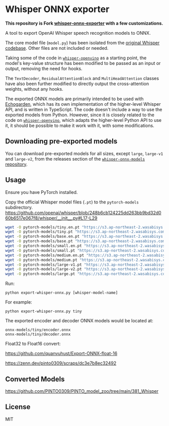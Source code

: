 # Whisper ONNX exporter
**This repository is Fork [whisper-onnx-exporter](https://github.com/echogarden-project/whisper-onnx-exporter) with a few customizations.**



A tool to export OpenAI Whisper speech recognition models to ONNX.

The core model file (`model.py`) has been isolated from the [original Whisper codebase](https://github.com/openai/whisper). Other files are not included or needed.

Taking some of the code in [`whisper-openvino`](https://github.com/zhuzilin/whisper-openvino) as a starting point, the model's key-value structure has been modified to be passed as an input or output, removing the need for hooks.

The `TextDecoder`, `ResidualAttentionBlock` and `MultiHeadAttention` classes have also been further modified to directly output the cross-attention weights, without any hooks.

The exported ONNX models are primarily intended to be used with [Echogarden](https://github.com/echogarden-project/echogarden), which has its own implementation of the higher-level Whisper API, and is written in TypeScript. The code doesn't include a way to use the exported models from Python. However, since it is closely related to the code on [`whisper-openvino`](https://github.com/zhuzilin/whisper-openvino), which adapts the higher-level Python API to use it, it should be possible to make it work with it, with some modifications.

## Downloading pre-exported models

You can download pre-exported models for all sizes, except `large`, `large-v1` and `large-v2`, from the releases section of the [`whisper-onnx-models` repository](https://github.com/echogarden-project/whisper-onnx-models).

## Usage

Ensure you have PyTorch installed.

Copy the official Whisper model files (`.pt`) to the `pytorch-models` subdirectory.
https://github.com/openai/whisper/blob/248b6cb124225dd263bb9bd32d060b6517e067f8/whisper/__init__.py#L17-L29

```bash
wget -O pytorch-models/tiny.en.pt "https://s3.ap-northeast-2.wasabisys.com/pinto-model-zoo/381_Whisper/pt/tiny.en.pt"
wget -O pytorch-models/tiny.pt "https://s3.ap-northeast-2.wasabisys.com/pinto-model-zoo/381_Whisper/pt/tiny.pt"
wget -O pytorch-models/base.en.pt "https://s3.ap-northeast-2.wasabisys.com/pinto-model-zoo/381_Whisper/pt/base.en.pt"
wget -O pytorch-models/base.pt "https://s3.ap-northeast-2.wasabisys.com/pinto-model-zoo/381_Whisper/pt/base.pt"
wget -O pytorch-models/small.en.pt "https://s3.ap-northeast-2.wasabisys.com/pinto-model-zoo/381_Whisper/pt/small.en.pt"
wget -O pytorch-models/small.pt "https://s3.ap-northeast-2.wasabisys.com/pinto-model-zoo/381_Whisper/pt/small.pt"
wget -O pytorch-models/medium.en.pt "https://s3.ap-northeast-2.wasabisys.com/pinto-model-zoo/381_Whisper/pt/medium.en.pt"
wget -O pytorch-models/medium.pt "https://s3.ap-northeast-2.wasabisys.com/pinto-model-zoo/381_Whisper/pt/medium.pt"
wget -O pytorch-models/large-v1.pt "https://s3.ap-northeast-2.wasabisys.com/pinto-model-zoo/381_Whisper/pt/large-v1.pt"
wget -O pytorch-models/large-v2.pt "https://s3.ap-northeast-2.wasabisys.com/pinto-model-zoo/381_Whisper/pt/large-v2.pt"
wget -O pytorch-models/large.pt "https://s3.ap-northeast-2.wasabisys.com/pinto-model-zoo/381_Whisper/pt/large.pt"
```

Run:
```
python export-whisper-onnx.py [whisper-model-name]
```

For example:
```
python export-whisper-onnx.py tiny
```

The exported encoder and decoder ONNX models would be located at:
```
onnx-models/tiny/encoder.onnx
onnx-models/tiny/decoder.onnx
```

Float32 to Float16 convert:

https://github.com/quanvuhust/Export-ONNX-float-16

https://zenn.dev/pinto0309/scraps/dc3e7b8ec32492

## Converted Models
https://github.com/PINTO0309/PINTO_model_zoo/tree/main/381_Whisper

## License

MIT
